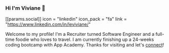### Hi I'm Viviane 👋
 [[params.social]]
    icon = "linkedin"
    icon_pack = "fa"
    link = "https://www.linkedin.com/in/leviviane/"

Welcome to my profile! I'm a Recruiter turned Software Engineer and a full-time foodie who loves to travel. I am currently finishing up a 24-weeks coding bootcamp with App Academy. Thanks for visiting and let's [connect](https://www.linkedin.com/in/leviviane/)!

<!--
**leviviane/leviviane** is a ✨ _special_ ✨ repository because its `README.md` (this file) appears on your GitHub profile.

Here are some ideas to get you started:

- 🔭 I’m currently working on ...
- 🌱 I’m currently learning ...
- 👯 I’m looking to collaborate on ...
- 🤔 I’m looking for help with ...
- 💬 Ask me about ...
- 📫 How to reach me: ...
- 😄 Pronouns: ...
- ⚡ Fun fact: ...
-->
